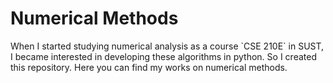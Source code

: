 <h1> Numerical Methods </h1>
When I started studying numerical analysis as a course `CSE 210E` in SUST, I became interested in developing these algorithms in python. So I created this repository. Here you can find my works on numerical methods.

